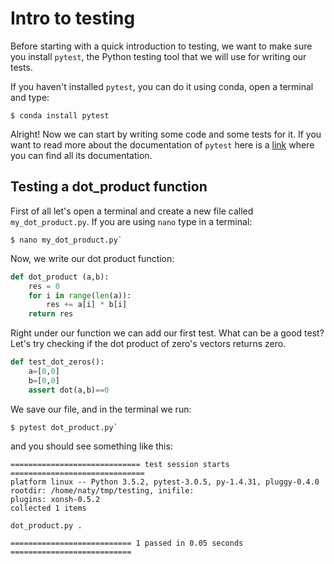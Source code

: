 # Intro to testing

Before starting with a quick introduction to testing, we want to make sure you
install `pytest`, the Python testing tool that we will use for writing our
tests. 

If you haven't installed `pytest`, you can do it using conda, open a terminal
and type:

```text
$ conda install pytest
```

Alright! Now we can start by writing some code and some tests for it. If you
want to read more about the documentation of `pytest` here is a [link](http://doc.pytest.org/en/latest/contents.html) where you can find all its 
documentation.

## Testing a dot_product function

First of all let's open a terminal and create a new file called
`my_dot_product.py`. If you are using `nano` type in a terminal:

```text
$ nano my_dot_product.py`
```

Now, we write our dot product function:

```python
def dot_product (a,b):
    res = 0
    for i in range(len(a)):
        res += a[i] * b[i]
    return res     
```

Right under our function we can add our first test. What can be a good test?
Let's try checking if the dot product of zero's vectors returns zero.

```python
def test_dot_zeros():
    a=[0,0]
    b=[0,0]
    assert dot(a,b)==0
```

We save our file, and in the terminal we run:

```text
$ pytest dot_product.py`
```
and you should see something like this:

```text
============================= test session starts ==============================
platform linux -- Python 3.5.2, pytest-3.0.5, py-1.4.31, pluggy-0.4.0
rootdir: /home/naty/tmp/testing, inifile: 
plugins: xonsh-0.5.2
collected 1 items 

dot_product.py .

=========================== 1 passed in 0.05 seconds ===========================
```




